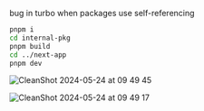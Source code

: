 bug in turbo when packages use self-referencing

```sh
pnpm i
cd internal-pkg
pnpm build
cd ../next-app
pnpm dev
```

![CleanShot 2024-05-24 at 09 49 45](https://github.com/juliusmarminge/turbo-self-referencing/assets/51714798/66d809a2-050b-4e1a-8dfe-96be8ae4da8c)

![CleanShot 2024-05-24 at 09 49 17](https://github.com/juliusmarminge/turbo-self-referencing/assets/51714798/f9b979ff-1988-41e2-80da-4355e463eb40)
